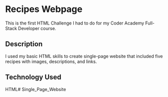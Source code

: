 # Recipes Webpage

This is the first HTML Challenge I had to do for my Coder Academy Full-Stack Developer course. 

## Description

I used my basic HTML skills to create single-page website that included five recipes with images, descriptions, and links. 

## Technology Used

HTML# Single_Page_Website
